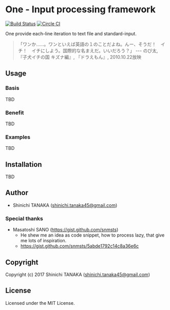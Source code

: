 # One - Input processing framework

[![Build Status](https://travis-ci.org/t-sin/one.svg?branch=master)](https://travis-ci.org/t-sin/one)
[![Circle CI](https://circleci.com/gh/t-sin/one.svg?style=svg)](https://circleci.com/gh/t-sin/one)

One provide each-line iteration to text file and standard-input.


> 「ワンか……。ワンといえば英語の１のことだよね。んー、そうだ！　イチ！　イチにしよう。国際的な名まえだ。いいだろう？」
> --- のび太, 『子犬イチの国 キズナ編』, 『ドラえもん』, 2010.10.22放映


## Usage

### Basis

TBD

### Benefit

TBD

### Examples

TBD

## Installation

TBD

## Author

- Shinichi TANAKA (shinichi.tanaka45@gmail.com)

### Special thanks

- Masatoshi SANO (https://gist.github.com/snmsts)
    - He shew me an idea as code snippet, how to process lazy, that give me lots of inspiration.
    - https://gist.github.com/snmsts/5abde1792c14c8a36e6c

## Copyright

Copyright (c) 2017 Shinichi TANAKA (shinichi.tanaka45@gmail.com)

## License

Licensed under the MIT License.
